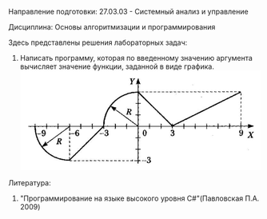 Направление подготовки: 27.03.03 - Системный анализ и управление

Дисциплина: Основы алгоритмизации и программирования

Здесь представлены решения лабораторных задач:
1) Написать программу, которая по введенному значению аргумента вычисляет значение функции, заданной в виде графика.
![Image alt](https://github.com/ArtemAvanesov/C-Sharp-Labs/raw/master/1%20курс/1/image_1.JPG)

Литература:
1) "Программирование на языке высокого уровня C#"(Павловская П.А. 2009)
